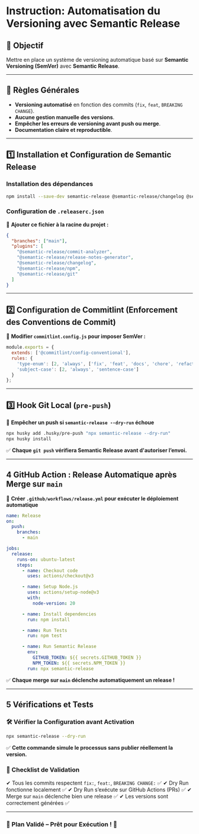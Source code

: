 # **Instruction: Automatisation du Versioning avec Semantic Release**

## **📌 Objectif**

Mettre en place un système de versioning automatique basé sur **Semantic Versioning (SemVer)** avec **Semantic Release**.

---

## **🔹 Règles Générales**

- **Versioning automatisé** en fonction des commits (`fix`, `feat`, `BREAKING CHANGE`).
- **Aucune gestion manuelle des versions**.
- **Empêcher les erreurs de versioning avant push ou merge**.
- **Documentation claire et reproductible**.

---

## **1️⃣ Installation et Configuration de Semantic Release**

### **Installation des dépendances**

```sh
npm install --save-dev semantic-release @semantic-release/changelog @semantic-release/git @semantic-release/npm
```

### **Configuration de `.releaserc.json`**

📄 **Ajouter ce fichier à la racine du projet :**

```json
{
  "branches": ["main"],
  "plugins": [
    "@semantic-release/commit-analyzer",
    "@semantic-release/release-notes-generator",
    "@semantic-release/changelog",
    "@semantic-release/npm",
    "@semantic-release/git"
  ]
}
```

---

## **2️⃣ Configuration de Commitlint (Enforcement des Conventions de Commit)**

📄 **Modifier `commitlint.config.js` pour imposer SemVer :**

```js
module.exports = {
  extends: ['@commitlint/config-conventional'],
  rules: {
    'type-enum': [2, 'always', ['fix', 'feat', 'docs', 'chore', 'refactor', 'test', 'BREAKING CHANGE']],
    'subject-case': [2, 'always', 'sentence-case']
  }
};
```

---

## **3️⃣ Hook Git Local (`pre-push`)**

📄 **Empêcher un push si `semantic-release --dry-run` échoue**

```sh
npx husky add .husky/pre-push "npx semantic-release --dry-run"
npx husky install
```

✅ **Chaque `git push` vérifiera Semantic Release avant d'autoriser l’envoi.**

---

## **4 GitHub Action : Release Automatique après Merge sur `main`**

📄 **Créer `.github/workflows/release.yml` pour exécuter le déploiement automatique**

```yaml
name: Release
on:
  push:
    branches:
      - main

jobs:
  release:
    runs-on: ubuntu-latest
    steps:
      - name: Checkout code
        uses: actions/checkout@v3

      - name: Setup Node.js
        uses: actions/setup-node@v3
        with:
          node-version: 20

      - name: Install dependencies
        run: npm install

      - name: Run Tests
        run: npm test

      - name: Run Semantic Release
        env:
          GITHUB_TOKEN: ${{ secrets.GITHUB_TOKEN }}
          NPM_TOKEN: ${{ secrets.NPM_TOKEN }}
        run: npx semantic-release
```

✅ **Chaque merge sur `main` déclenche automatiquement un release !**

---

## **5 Vérifications et Tests**

### **🛠️ Vérifier la Configuration avant Activation**

```sh
npx semantic-release --dry-run
```

✅ **Cette commande simule le processus sans publier réellement la version.**

### **📌 Checklist de Validation**

✔ Tous les commits respectent `fix:`, `feat:`, `BREAKING CHANGE:` ✅
✔ Dry Run fonctionne localement ✅
✔ Dry Run s’exécute sur GitHub Actions (PRs) ✅
✔ Merge sur `main` déclenche bien une release ✅
✔ Les versions sont correctement générées ✅

---

### **🎯 Plan Validé – Prêt pour Exécution !** 🚀
